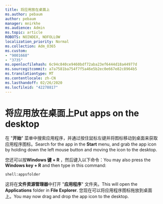 ```yaml
---
title: 将应用放在桌面上
ms.author: pebaum
author: pebaum
manager: mnirkhe
ms.audience: Admin
ms.topic: article
ROBOTS: NOINDEX, NOFOLLOW
localization_priority: Normal
ms.collection: Adm_O365
ms.custom:
- "9001668"
- "3735"
ms.openlocfilehash: 6c94c840ce9460bdf72aba23ef6444d18a44977d
ms.sourcegitcommit: a7a7581ba754f7f5a46e5b2ec0e667e82c8964b5
ms.translationtype: MT
ms.contentlocale: zh-CN
ms.lasthandoff: 02/26/2020
ms.locfileid: "42278817"
---
```

# <a name="put-apps-on-the-desktop"></a><span data-ttu-id="8eba9-102">将应用放在桌面上</span><span class="sxs-lookup"><span data-stu-id="8eba9-102">Put apps on the desktop</span></span>

<span data-ttu-id="8eba9-103">在 "**开始**" 菜单中搜索应用程序，并通过按住鼠标左键并将图标移动到桌面来获取应用程序图标。</span><span class="sxs-lookup"><span data-stu-id="8eba9-103">Search for the app in the **Start** menu, and grab the app icon by holding down the left mouse button and moving the icon to the desktop.</span></span>

<span data-ttu-id="8eba9-104">您还可以按**Windows 键 + R** ，然后键入以下命令：</span><span class="sxs-lookup"><span data-stu-id="8eba9-104">You may also press the **Windows key + R** and then type in this command:</span></span>

`shell:appsfolder`

<span data-ttu-id="8eba9-105">这将在**文件资源管理器**中打开 "**应用程序**" 文件夹。</span><span class="sxs-lookup"><span data-stu-id="8eba9-105">This will open the **Applications** folder in **File Explorer**.</span></span> <span data-ttu-id="8eba9-106">您现在可以将应用程序图标拖放到桌面上。</span><span class="sxs-lookup"><span data-stu-id="8eba9-106">You may now drag and drop the app icon to the desktop.</span></span>
